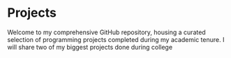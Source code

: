 # Projects
Welcome to my comprehensive GitHub repository, housing a curated selection of programming projects completed during my academic tenure.
I will share two of my biggest projects done during college
